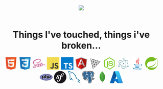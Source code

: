 <div id="header" align="center">
  <img src="https://media.giphy.com/media/dKc2fBq97S9gIzLX2j/giphy.gif" width="100"/>
</div>
<br>
<h1 align="center">Things I've touched, things i've broken...</h1> 
<div id="languages" align="center">
  <img src="https://github.com/devicons/devicon/blob/master/icons/html5/html5-original.svg" height="40" />
  <img src="https://github.com/devicons/devicon/blob/master/icons/css3/css3-original.svg" height="40" />
  <img src="https://github.com/devicons/devicon/blob/master/icons/sass/sass-original.svg" height="40" />
  <img src="https://github.com/devicons/devicon/blob/master/icons/javascript/javascript-original.svg" height="40" />
  <img src="https://github.com/devicons/devicon/blob/master/icons/typescript/typescript-original.svg" height="40" />
  <img src="https://github.com/devicons/devicon/blob/master/icons/angularjs/angularjs-original.svg" height="40" />
  <img src="https://github.com/devicons/devicon/blob/master/icons/threejs/threejs-original.svg" height="40" />
  <img src="https://github.com/devicons/devicon/blob/master/icons/nodejs/nodejs-original.svg" height="40" />
  <img src="https://github.com/devicons/devicon/blob/master/icons/electron/electron-original.svg" height="40" />
  <img src="https://github.com/devicons/devicon/blob/master/icons/java/java-original.svg" height="40" />
  <img src="https://github.com/devicons/devicon/blob/master/icons/spring/spring-original.svg" height="40" />
  <img src="https://github.com/devicons/devicon/blob/master/icons/php/php-original.svg" height="40" />
  <img src="https://github.com/devicons/devicon/blob/master/icons/symfony/symfony-original.svg" height="40" />
  <img src="https://github.com/devicons/devicon/blob/master/icons/mysql/mysql-original.svg" height="40" />
  <img src="https://github.com/devicons/devicon/blob/master/icons/postgresql/postgresql-original.svg" height="40" />
  <img src="https://github.com/devicons/devicon/blob/master/icons/mongodb/mongodb-original.svg" height="40" />
  <img src="https://github.com/devicons/devicon/blob/master/icons/azure/azure-original.svg" height="40" /> 
</div>
